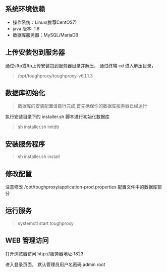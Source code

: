 ## 系统环境依赖

- 操作系统：Linux(推荐CentOS7)
- java 版本: 1.8
- 数据库服务器：MySQL/MariaDB

## 上传安装包到服务器

通过sftp或ftp上传安装包到服务器目录并解压， 通过终端 cd 进入解压目录， 

> /opt/toughproxy/toughproxy-v6.1.1.3

## 数据库初始化

> 数据库的安装配置请自行完成,首先确保你的数据库服务器已经运行

执行安装目录下的 installer.sh 脚本进行初始化数据库

> sh installer.sh initdb

## 安装服务程序

> sh installer.sh install

## 修改配置

注意修改 /opt/toughproxy/application-prod.properties 配置文件中的数据库部分


## 运行服务

> systemctl start toughproxy

## WEB 管理访问

打开浏览器访问 http://服务器地址:1823

进入登录页面， 默认管理员用户名密码 admin root